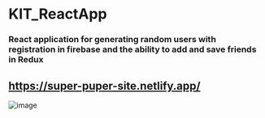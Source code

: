 # KIT_ReactApp

### React application for generating random users with registration in firebase and the ability to add and save friends in Redux

## https://super-puper-site.netlify.app/
![image](https://user-images.githubusercontent.com/78710344/168336885-a97ecf4b-5e94-4f70-b583-f5c9573144cb.png)
